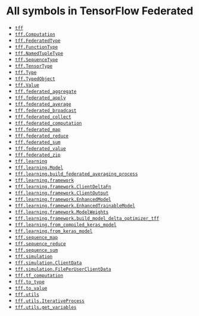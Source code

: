 # All symbols in TensorFlow Federated

*   <a href="./tff.md"><code>tff</code></a>
*   <a href="./tff/Computation.md"><code>tff.Computation</code></a>
*   <a href="./tff/FederatedType.md"><code>tff.FederatedType</code></a>
*   <a href="./tff/FunctionType.md"><code>tff.FunctionType</code></a>
*   <a href="./tff/NamedTupleType.md"><code>tff.NamedTupleType</code></a>
*   <a href="./tff/SequenceType.md"><code>tff.SequenceType</code></a>
*   <a href="./tff/TensorType.md"><code>tff.TensorType</code></a>
*   <a href="./tff/Type.md"><code>tff.Type</code></a>
*   <a href="./tff/TypedObject.md"><code>tff.TypedObject</code></a>
*   <a href="./tff/Value.md"><code>tff.Value</code></a>
*   <a href="./tff/federated_aggregate.md"><code>tff.federated_aggregate</code></a>
*   <a href="./tff/federated_apply.md"><code>tff.federated_apply</code></a>
*   <a href="./tff/federated_average.md"><code>tff.federated_average</code></a>
*   <a href="./tff/federated_broadcast.md"><code>tff.federated_broadcast</code></a>
*   <a href="./tff/federated_collect.md"><code>tff.federated_collect</code></a>
*   <a href="./tff/federated_computation.md"><code>tff.federated_computation</code></a>
*   <a href="./tff/federated_map.md"><code>tff.federated_map</code></a>
*   <a href="./tff/federated_reduce.md"><code>tff.federated_reduce</code></a>
*   <a href="./tff/federated_sum.md"><code>tff.federated_sum</code></a>
*   <a href="./tff/federated_value.md"><code>tff.federated_value</code></a>
*   <a href="./tff/federated_zip.md"><code>tff.federated_zip</code></a>
*   <a href="./tff/learning.md"><code>tff.learning</code></a>
*   <a href="./tff/learning/Model.md"><code>tff.learning.Model</code></a>
*   <a href="./tff/learning/build_federated_averaging_process.md"><code>tff.learning.build_federated_averaging_process</code></a>
*   <a href="./tff/learning/framework.md"><code>tff.learning.framework</code></a>
*   <a href="./tff/learning/framework/ClientDeltaFn.md"><code>tff.learning.framework.ClientDeltaFn</code></a>
*   <a href="./tff/learning/framework/ClientOutput.md"><code>tff.learning.framework.ClientOutput</code></a>
*   <a href="./tff/learning/framework/EnhancedModel.md"><code>tff.learning.framework.EnhancedModel</code></a>
*   <a href="./tff/learning/framework/EnhancedTrainableModel.md"><code>tff.learning.framework.EnhancedTrainableModel</code></a>
*   <a href="./tff/learning/framework/ModelWeights.md"><code>tff.learning.framework.ModelWeights</code></a>
*   <a href="./tff/learning/framework/build_model_delta_optimizer_tff.md"><code>tff.learning.framework.build_model_delta_optimizer_tff</code></a>
*   <a href="./tff/learning/from_compiled_keras_model.md"><code>tff.learning.from_compiled_keras_model</code></a>
*   <a href="./tff/learning/from_keras_model.md"><code>tff.learning.from_keras_model</code></a>
*   <a href="./tff/sequence_map.md"><code>tff.sequence_map</code></a>
*   <a href="./tff/sequence_reduce.md"><code>tff.sequence_reduce</code></a>
*   <a href="./tff/sequence_sum.md"><code>tff.sequence_sum</code></a>
*   <a href="./tff/simulation.md"><code>tff.simulation</code></a>
*   <a href="./tff/simulation/ClientData.md"><code>tff.simulation.ClientData</code></a>
*   <a href="./tff/simulation/FilePerUserClientData.md"><code>tff.simulation.FilePerUserClientData</code></a>
*   <a href="./tff/tf_computation.md"><code>tff.tf_computation</code></a>
*   <a href="./tff/to_type.md"><code>tff.to_type</code></a>
*   <a href="./tff/to_value.md"><code>tff.to_value</code></a>
*   <a href="./tff/utils.md"><code>tff.utils</code></a>
*   <a href="./tff/utils/IterativeProcess.md"><code>tff.utils.IterativeProcess</code></a>
*   <a href="./tff/utils/get_variables.md"><code>tff.utils.get_variables</code></a>
